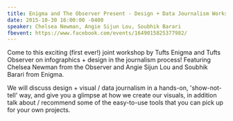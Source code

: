 ```yaml
---
title: Enigma and The Observer Present - Design + Data Journalism Workshop!
date: 2015-10-30 16:00:00 -0400
speaker: Chelsea Newman, Angie Sijun Lou, Soubhik Barari
fbevent: https://www.facebook.com/events/1649015825377982/
---
```


Come to this exciting (first ever!) joint workshop by Tufts Enigma and Tufts Observer on infographics + design in the journalism process! Featuring Chelsea Newman from the Observer and Angie Sijun Lou and Soubhik Barari from Enigma.

We will discuss design + visual / data journalism in a hands-on, 'show-not-tell' way, and give you a glimpse at how we create our visuals, in addition talk about / recommend some of the easy-to-use tools that you can pick up for your own projects.
